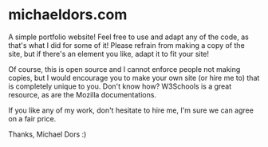 # michaeldors.com
A simple portfolio website! Feel free to use and adapt any of the code, as that's what I did for some of it! Please refrain from making a copy of the site, but if there's an element you like, adapt it to fit your site!

Of course, this is open source and I cannot enforce people not making copies, but I would encourage you to make your own site (or hire me to) that is completely unique to you. Don't know how? W3Schools is a great resource, as are the Mozilla documentations.

If you like any of my work, don't hesitate to hire me, I'm sure we can agree on a fair price.

Thanks,
Michael Dors :)
